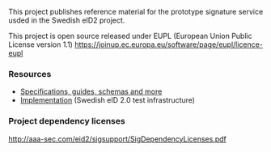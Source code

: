 This project publishes reference material for the prototype signature service usded in the Swedish eID2 project.

This project is open source released under EUPL (European Union Public License version 1.1)
https://joinup.ec.europa.eu/software/page/eupl/licence-eupl

### Resources ###
  * [Specifications, guides, schemas and more](http://aaa-sec.com/eid2/sigsupport/)
  * [Implementation](https://eid2cssp.3xasecurity.com/login/) (Swedish eID 2.0 test infrastructure)

### Project dependency licenses ###
http://aaa-sec.com/eid2/sigsupport/SigDependencyLicenses.pdf